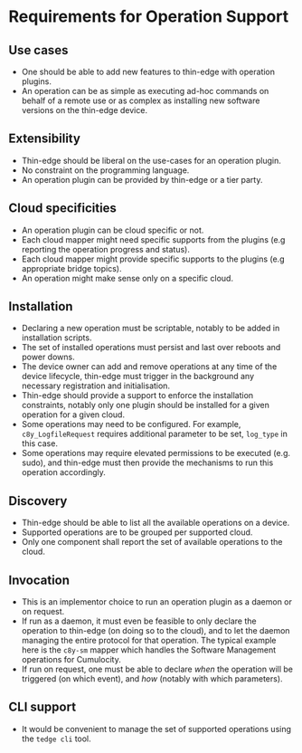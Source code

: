 # Requirements for Operation Support

## Use cases
* One should be able to add new features to thin-edge with operation plugins.
* An operation can be as simple as executing ad-hoc commands on behalf of a remote use
  or as complex as installing new software versions on the thin-edge device.

## Extensibility
* Thin-edge should be liberal on the use-cases for an operation plugin.
* No constraint on the programming language.
* An operation plugin can be provided by thin-edge or a tier party.

## Cloud specificities
* An operation plugin can be cloud specific or not.
* Each cloud mapper might need specific supports from the plugins (e.g reporting the operation progress and status).
* Each cloud mapper might provide specific supports to the plugins (e.g appropriate bridge topics).
* An operation might make sense only on a specific cloud.

## Installation
* Declaring a new operation must be scriptable, notably to be added in installation scripts.
* The set of installed operations must persist and last over reboots and power downs.
* The device owner can add and remove operations at any time of the device lifecycle,
  thin-edge must trigger in the background any necessary registration and initialisation.
* Thin-edge should provide a support to enforce the installation constraints,
  notably only one plugin should be installed for a given operation for a given cloud.
* Some operations may need to be configured.
  For example, `c8y_LogfileRequest` requires additional parameter to be set, `log_type` in this case.
* Some operations may require elevated permissions to be executed (e.g. sudo),
  and thin-edge must then provide the mechanisms to run this operation accordingly.


## Discovery
* Thin-edge should be able to list all the available operations on a device.
* Supported operations are to be grouped per supported cloud.
* Only one component shall report the set of available operations to the cloud.

## Invocation
* This is an implementor choice to run an operation plugin as a daemon or on request.
* If run as a daemon, it must even be feasible to only declare the operation to thin-edge (on doing so to the cloud),
  and to let the daemon managing the entire protocol for that operation.
  The typical example here is the `c8y-sm` mapper which handles the Software Management operations for Cumulocity.
* If run on request, one must be able to declare *when* the operation will be triggered (on which event),
  and *how* (notably with which parameters).

## CLI support
* It would be convenient to manage the set of supported operations using the `tedge cli` tool.
